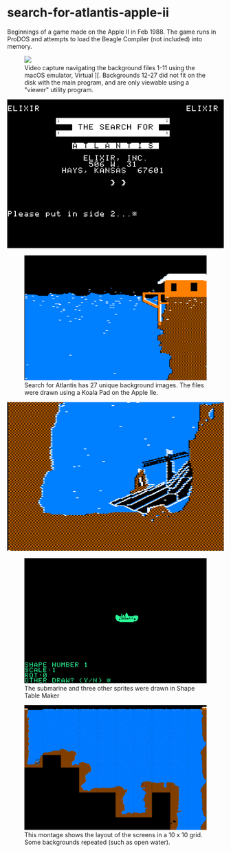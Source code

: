 # search-for-atlantis-apple-ii
Beginnings of a game made on the Apple II in Feb 1988. The game runs in ProDOS and attempts to load the Beagle Compiler (not included) into memory.

<figure>
<img src='./screen-capture/sfa-video.mp4' type="video/mp4"/>
<figCaption>Video capture navigating the background files 1-11 using the macOS emulator, Virtual ][. Backgrounds 12-27 did not fit on the disk with the main program, and are only viewable using a "viewer" utility program.</figCaption>
</figure>

<img src='./screen-capture/sfa title screen.tiff'/>

<figure>
<img src='./screen-capture/s3.tiff'/>
<figCaption>Search for Atlantis has 27 unique background images. The files were drawn using a Koala Pad on the Apple IIe.</figCaption>
</figure>
<img src='./screen-capture/s9.tiff'/>

<figure>
<img src='./screen-capture/sfa shape1-mono.tiff'/>
<figCaption>The submarine and three other sprites were drawn in Shape Table Maker</figCaption>
</figure>

<figure>
<img src='./screen-capture/sfa-all-screens-montage.png'/>
<figCaption>This montage shows the layout of the screens in a 10 x 10 grid. Some backgrounds repeated (such as open water).</figCaption>
</figure>